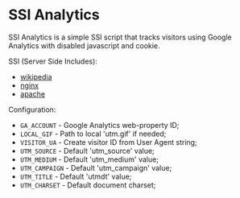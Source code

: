 # SSI Analytics

SSI Analytics is a simple SSI script that tracks visitors using Google Analytics with disabled javascript and cookie.

SSI (Server Side Includes):  
* [wikipedia](https://en.wikipedia.org/wiki/Server_Side_Includes)
* [nginx](http://nginx.org/en/docs/http/ngx_http_ssi_module.html)
* [apache](http://httpd.apache.org/docs/current/howto/ssi.html)

Configuration:
* `GA_ACCOUNT` - Google Analytics web-property ID;
* `LOCAL_GIF` - Path to local 'utm.gif' if needed;
* `VISITOR_UA` - Create visitor ID from User Agent string;
* `UTM_SOURCE` - Default 'utm_source' value;
* `UTM_MEDIUM` - Default 'utm_medium' value;
* `UTM_CAMPAIGN` - Default 'utm_campaign' value;
* `UTM_TITLE` - Default 'utmdt' value;
* `UTM_CHARSET` - Default document charset;

